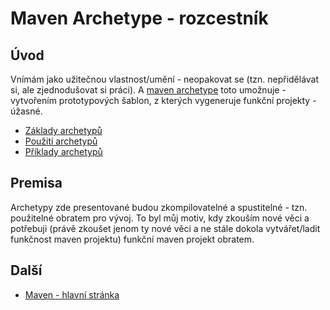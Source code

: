 # Maven Archetype - rozcestník

## Úvod
Vnímám jako užitečnou vlastnost/umění - neopakovat se (tzn. nepřidělávat si, ale zjednodušovat si práci). A [maven archetype](https://maven.apache.org/guides/introduction/introduction-to-archetypes.html) toto umožnuje - vytvořením prototypových šablon, z kterých vygeneruje funkční projekty - úžasné.

* [Základy archetypů](./STUDY.md)
* [Použití archetypů](./quickstart)
* [Příklady archetypů](./examples)

## Premisa
Archetypy zde presentované budou zkompilovatelné a spustitelné - tzn. použitelné obratem pro vývoj. To byl můj motiv, kdy zkouším nové věci a potřebuji (právě zkoušet jenom ty nové věci a ne stále dokola vytvářet/ladit funkčnost maven projektu) funkční maven projekt obratem.


## Další
* [Maven - hlavní stránka](https://github.com/tomascejka/java/tree/main/maven)
